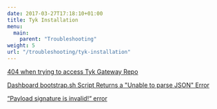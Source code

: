 ```yaml
---
date: 2017-03-27T17:18:10+01:00
title: Tyk Installation
menu:
  main:
    parent: "Troubleshooting"
weight: 5
url: "/troubleshooting/tyk-installation"
---
```


[404 when trying to access Tyk Gateway Repo](/docs/troubleshooting/tyk-installation/404-trying-access-tyk-gateway-repo/)

[Dashboard bootstrap.sh Script Returns a "Unable to parse JSON" Error](/docs/troubleshooting/tyk-installation/dashboard-bootstrap.sh-script-returns-parsing-json-error/)

[“Payload signature is invalid!“ error](/docs/troubleshooting/tyk-installation/payload-signature-invalid-error/)


